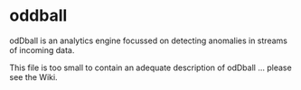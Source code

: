 oddball
=======

odDball is an analytics engine focussed on detecting anomalies in streams of incoming data.

This file is too small to contain an adequate description of odDball ... please see the Wiki.
